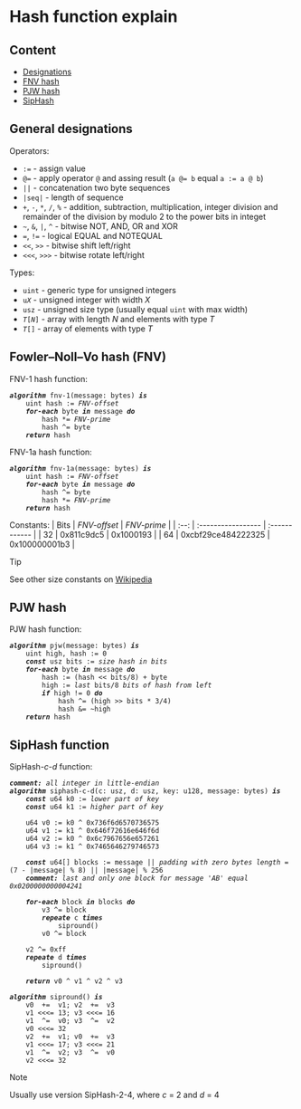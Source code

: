 # Hash function explain

## Content

- [Designations](#general-designations)
- [FNV hash](#fowlernollvo-hash-fnv)
- [PJW hash](#pjw-hash)
- [SipHash](#siphash-function)

## General designations

Operators:
- `:=` - assign value
- `@=` - apply operator `@` and assing result (`a @= b` equal `a := a @ b`)
- `||` - concatenation two byte sequences
- `|seq|` - length of sequence
- `+`, `-`, `*`, `/`, `%` - addition, subtraction, multiplication, integer division and remainder of the division by modulo 2 to the power bits in integet
- `~`, `&`, `|`, `^` - bitwise NOT, AND, OR and XOR
- `=`, `!=` - logical EQUAL and NOTEQUAL
- `<<`, `>>` - bitwise shift left/right
- `<<<`, `>>>` - bitwise rotate left/right

Types:
- `uint` - generic type for unsigned integers
- <code>u<i>X</i></code> - unsigned integer with width *X*
- `usz` - unsigned size type (usually equal `uint` with max width)
- <code><i>T</i>[<i>N</i>]</code> - array with length *N* and elements with type *T*
- <code><i>T</i>[]</code> - array of elements with type *T*

## Fowler–Noll–Vo hash (FNV)

FNV-1 hash function:
<pre><code><b><i>algorithm</i></b> fnv-1(message: bytes) <b><i>is</i></b>
    uint hash := <i>FNV-offset</i>
    <b><i>for-each</i></b> byte <b><i>in</i></b> message <b><i>do</i></b>
        hash *= <i>FNV-prime</i>
        hash ^= byte
    <b><i>return</i></b> hash
</code></pre>

FNV-1a hash function:
<pre><code><b><i>algorithm</i></b> fnv-1a(message: bytes) <b><i>is</i></b>
    uint hash := <i>FNV-offset</i>
    <b><i>for-each</i></b> byte <b><i>in</i></b> message <b><i>do</i></b>
        hash ^= byte
        hash *= <i>FNV-prime</i>
    <b><i>return</i></b> hash
</code></pre>

Constants:
| Bits | *FNV-offset*       | *FNV-prime*   |
| :--: | :----------------- | :------------ |
|  32  | 0x811c9dc5         | 0x1000193     |
|  64  | 0xcbf29ce484222325 | 0x100000001b3 |

> [!TIP]
> See other size constants on [Wikipedia](https://en.wikipedia.org/wiki/Fowler–Noll–Vo_hash_function#FNV_hash_parameters)

## PJW hash

PJW hash function:
<pre><code><b><i>algorithm</i></b> pjw(message: bytes) <b><i>is</i></b>
    uint high, hash := 0
    <b><i>const</i></b> usz bits := <i>size hash in bits</i>
    <b><i>for-each</i></b> byte <b><i>in</i></b> message <b><i>do</i></b>
        hash := (hash << bits/8) + byte
        high := <i>last</i> bits/8 <i>bits of hash from left</i>
        <b><i>if</i></b> high != 0 <b><i>do</i></b>
            hash ^= (high >> bits * 3/4)
            hash &= ~high
    <b><i>return</i></b> hash
</code></pre>

## SipHash function

SipHash-*c*-*d* function:
<pre><code><i><b>comment:</b> all integer in little-endian</i>
<b><i>algorithm</i></b> siphash-c-d(c: usz, d: usz, key: u128, message: bytes) <b><i>is</i></b>
    <b><i>const</i></b> u64 k0 := <i>lower part of key</i>
    <b><i>const</i></b> u64 k1 := <i>higher part of key</i>

    u64 v0 := k0 ^ 0x736f6d6570736575
    u64 v1 := k1 ^ 0x646f72616e646f6d
    u64 v2 := k0 ^ 0x6c7967656e657261
    u64 v3 := k1 ^ 0x7465646279746573

    <b><i>const</i></b> u64[] blocks := message || <i>padding with zero bytes length = </i>(7 - |message| % 8) || |message| % 256
    <i><b>comment:</b> last and only one block for message 'AB' equal 0x0200000000004241</i>

    <b><i>for-each</i></b> block <b><i>in</i></b> blocks <b><i>do</i></b>
        v3 ^= block
        <b><i>repeate</i></b> c <b><i>times</i></b>
            sipround()
        v0 ^= block
    
    v2 ^= 0xff
    <b><i>repeate</i></b> d <b><i>times</i></b>
        sipround()
    
    <b><i>return</i></b> v0 ^ v1 ^ v2 ^ v3
</code></pre>

<pre><code><b><i>algorithm</i></b> sipround() <b><i>is</i></b>
    v0  +=  v1; v2  +=  v3
    v1 <<<= 13; v3 <<<= 16
    v1  ^=  v0; v3  ^=  v2
    v0 <<<= 32
    v2  +=  v1; v0  +=  v3
    v1 <<<= 17; v3 <<<= 21
    v1  ^=  v2; v3  ^=  v0
    v2 <<<= 32
</code></pre>

> [!NOTE]
> Usually use version SipHash-2-4, where *c* = 2 and *d* = 4